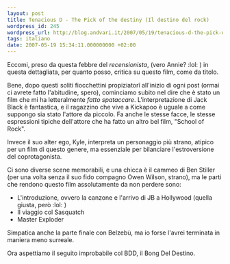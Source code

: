 ```yaml
---
layout: post
title: Tenacious D - The Pick of the destiny (Il destino del rock)
wordpress_id: 245
wordpress_url: http://blog.andvari.it/2007/05/19/tenacious-d-the-pick-of-the-destiny-il-destino-del-rock/
tags: italiano
date: 2007-05-19 15:34:11.000000000 +02:00
---
```

Eccomi, preso da questa febbre del <em>recensionista</em>, (vero Annie? :lol: ) in questa dettagliata, per quanto posso, critica su questo film, come da titolo.

Bene, dopo questi soliti fiocchettini propiziatorî all'inizio di ogni post (ormai ci avrete fatto l'abitudine, spero), cominciamo subito nel dire che è stato un film che mi ha letteralmente <em>fatto spataccare</em>. L'interpretazione di Jack Black è fantastica, e il ragazzino che vive a Kickapoo è uguale a come suppongo sia stato l'attore da piccolo. Fa anche le stesse facce, le stesse espressioni tipiche dell'attore che ha fatto un altro bel film, "School of Rock".

Invece il suo alter ego, Kyle, interpreta un personaggio più strano, atipico per un film di questo genere, ma essenziale per bilanciare l'estroversione del coprotagonista.

Ci sono diverse scene memorabili, e una chicca è il cammeo di Ben Stiller (per una volta senza il suo fido compagno Owen Wilson, strano), ma le parti che rendono questo film assolutamente da non perdere sono:
<ul>
	<li>L'introduzione, ovvero la canzone e l'arrivo di JB a Hollywood (quella giusta, però :lol: )</li>
	<li>Il viaggio col Sasquatch</li>
	<li>Master Exploder</li>
</ul>
Simpatica anche la parte finale con Belzebù, ma io forse l'avrei terminata in maniera meno surreale.

Ora aspettiamo il seguito improbabile col BDD, il Bong Del Destino.
